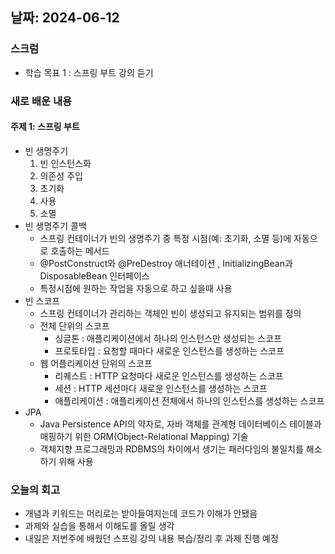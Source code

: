 ## 날짜: 2024-06-12

### 스크럼
- 학습 목표 1 : 스프링 부트 강의 듣기

### 새로 배운 내용
#### 주제 1: 스프링 부트
- 빈 생명주기
  1. 빈 인스턴스화
  2. 의존성 주입
  3. 초기화
  4. 사용
  5. 소멸
- 빈 생명주기 콜백
  - 스프링 컨테이너가 빈의 생명주기 중 특정 시점(예: 초기화, 소멸 등)에 자동으로 호출하는 메서드
  - @PostConstruct와 @PreDestroy 애너테이션 , InitializingBean과 DisposableBean 인터페이스
  - 특정시점에 원하는 작업을 자동으로 하고 싶을때 사용
- 빈 스코프
  - 스프링 컨테이너가 관리하는 객체인 빈이 생성되고 유지되는 범위를 정의
  - 전체 단위의 스코프
    - 싱글톤 : 애플리케이션에서 하나의 인스턴스만 생성되는 스코프
    - 프로토타입 : 요청할 때마다 새로운 인스턴스를 생성하는 스코프
  - 웹 어플리케이션 단위의 스코프
    - 리퀘스트 : HTTP 요청마다 새로운 인스턴스를 생성하는 스코프
    - 세션 : HTTP 세션마다 새로운 인스턴스를 생성하는 스코프
    - 애플리케이션 : 애플리케이션 전체에서 하나의 인스턴스를 생성하는 스코프
- JPA
  - Java Persistence API의 약자로, 자바 객체를 관계형 데이터베이스 테이블과 매핑하기 위한 ORM(Object-Relational Mapping) 기술
  - 객체지향 프로그래밍과 RDBMS의 차이에서 생기는 패러다임의 불일치를 해소하기 위해 사용

### 오늘의 회고
- 개념과 키워드는 머리로는 받아들여지는데 코드가 이해가 안됐음
- 과제와 실습을 통해서 이해도를 올릴 생각
- 내일은 저번주에 배웠던 스프링 강의 내용 복습/정리 후 과제 진행 예정
